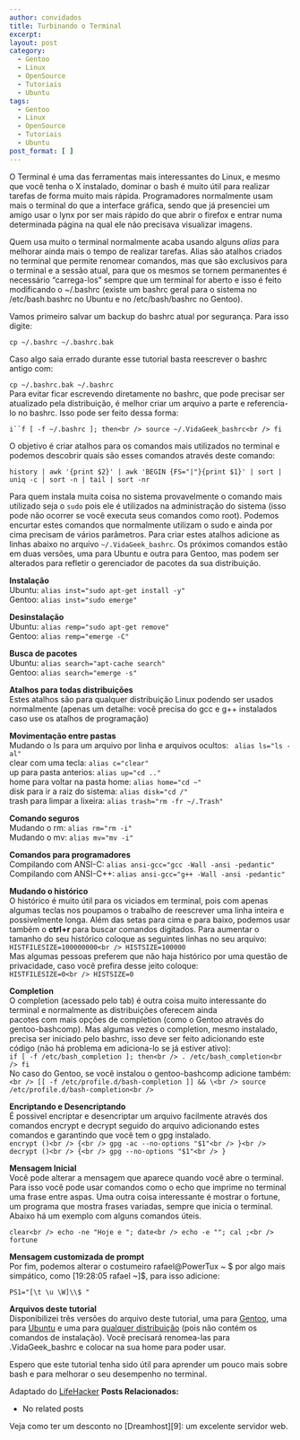 ```yaml
---
author: convidados
title: Turbinando o Terminal
excerpt:
layout: post
category:
  - Gentoo
  - Linux
  - OpenSource
  - Tutoriais
  - Ubuntu
tags:
  - Gentoo
  - Linux
  - OpenSource
  - Tutoriais
  - Ubuntu
post_format: [ ]
---
```

O Terminal é uma das ferramentas mais interessantes do Linux, e mesmo que você tenha o X instalado, dominar o bash é muito útil para realizar tarefas de forma muito mais rápida. Programadores normalmente usam mais o terminal do que a interface gráfica, sendo que já presenciei um amigo usar o lynx por ser mais rápido do que abrir o firefox e entrar numa determinada página na qual ele não precisava visualizar imagens.

Quem usa muito o terminal normalmente acaba usando alguns *alias* para melhorar ainda mais o tempo de realizar tarefas. Alias são atalhos criados no terminal que permite renomear comandos, mas que são exclusivos para o terminal e a sessão atual, para que os mesmos se tornem permanentes é necessário “carrega-los” sempre que um terminal for aberto e isso é feito modificando o ~/.bashrc (existe um bashrc geral para o sistema no /etc/bash.bashrc no Ubuntu e no /etc/bash/bashrc no Gentoo).

Vamos primeiro salvar um backup do bashrc atual por segurança. Para isso digite:

`cp ~/.bashrc ~/.bashrc.bak`

Caso algo saia errado durante esse tutorial basta reescrever o bashrc antigo com:

`cp ~/.bashrc.bak ~/.bashrc`  
Para evitar ficar escrevendo diretamente no bashrc, que pode precisar ser atualizado pela distribuição, é melhor criar um arquivo a parte e referencia-lo no bashrc. Isso pode ser feito dessa forma:

`i``f [ -f ~/.bashrc ]; then<br />
source ~/.VidaGeek_bashrc<br />
fi`

O objetivo é criar atalhos para os comandos mais utilizados no terminal e podemos descobrir quais são esses comandos através deste comando:

`history | awk '{print $2}' | awk 'BEGIN {FS="|"}{print $1}' | sort | uniq -c | sort -n | tail | sort -nr`

Para quem instala muita coisa no sistema provavelmente o comando mais utilizado seja o `sudo` pois ele é utilizados na administração do sistema (isso pode não ocorrer se você executa seus comandos como root). Podemos encurtar estes comandos que normalmente utilizam o sudo e ainda por cima precisam de vários parâmetros. Para criar estes atalhos adicione as linhas abaixo no arquivo `~/.VidaGeek_bashrc`. Os próximos comandos estão em duas versões, uma para Ubuntu e outra para Gentoo, mas podem ser alterados para refletir o gerenciador de pacotes da sua distribuição.

**Instalação**  
Ubuntu: `alias inst="sudo apt-get install -y"`  
Gentoo: `alias inst="sudo emerge"`

**Desinstalação**  
Ubuntu: `alias remp="sudo apt-get remove"`  
Gentoo: `alias remp="emerge -C"`

**Busca de pacotes**  
Ubuntu: `alias search="apt-cache search"`  
Gentoo: `alias search="emerge -s"`

**Atalhos para todas distribuições**  
Estes atalhos são para qualquer distribuição Linux podendo ser usados normalmente (apenas um detalhe: você precisa do gcc e g++ instalados caso use os atalhos de programação)

**Movimentação entre pastas**  
Mudando o ls para um arquivo por linha e arquivos ocultos: ` alias ls="ls -al"`  
clear com uma tecla: ` alias c="clear" `  
up para pasta anterios: `alias up="cd .."`  
home para voltar na pasta home: `alias home="cd ~"`  
disk para ir a raiz do sistema: `alias disk="cd /"`  
trash para limpar a lixeira: `alias trash="rm -fr ~/.Trash"`

**Comando seguros**  
Mudando o rm: `alias rm="rm -i"`  
Mudando o mv: `alias mv="mv -i" `

**Comandos para programadores**  
Compilando com ANSI-C: `alias ansi-gcc="gcc -Wall -ansi -pedantic"`  
Compilando com ANSI-C++: `alias ansi-gcc="g++ -Wall -ansi -pedantic"`

**Mudando o histórico**  
O histórico é muito útil para os viciados em terminal, pois com apenas algumas teclas nos poupamos o trabalho de reescrever uma linha inteira e possivelmente longa. Além das setas para cima e para baixo, podemos usar também o **ctrl+r** para buscar comandos digitados. Para aumentar o tamanho do seu histórico coloque as seguintes linhas no seu arquivo:  
`HISTFILESIZE=100000000<br />
HISTSIZE=100000`  
Mas algumas pessoas preferem que não haja histórico por uma questão de privacidade, caso você prefira desse jeito coloque:  
`HISTFILESIZE=0<br />
HISTSIZE=0`

**Completion**  
O completion (acessado pelo tab) é outra coisa muito interessante do terminal e normalmente as distribuições oferecem ainda  
pacotes com mais opções de completion (como o Gentoo através do gentoo-bashcomp). Mas algumas vezes o completion, mesmo instalado, precisa ser iniciado pelo bashrc, isso deve ser feito adicionando este código (não há problema em adiciona-lo se já estiver ativo):  
`if [ -f /etc/bash_completion ]; then<br />
. /etc/bash_completion<br />
fi`  
No caso do Gentoo, se você instalou o gentoo-bashcomp adicione também:`<br />
[[ -f /etc/profile.d/bash-completion ]] && \<br />
source /etc/profile.d/bash-completion<br />
`

**Encriptando e Desencriptando**  
É possivel encriptar e desencriptar um arquivo facilmente através dos comandos encrypt e decrypt seguido do arquivo adicionando estes comandos e garantindo que você tem o gpg instalado.  
`encrypt ()<br />
{<br />
gpg -ac --no-options "$1"<br />
}<br />
decrypt ()<br />
{<br />
gpg --no-options "$1"<br />
}`

**Mensagem Inicial**  
Você pode alterar a mensagem que aparece quando você abre o terminal. Para isso você pode usar comandos como o echo que imprime no terminal uma frase entre aspas. Uma outra coisa interessante é mostrar o fortune, um programa que mostra frases variadas, sempre que inicia o terminal. Abaixo há um exemplo com alguns comandos úteis.

`clear<br />
echo -ne "Hoje e "; date<br />
echo -e ""; cal ;<br />
fortune`

**Mensagem customizada de prompt**  
Por fim, podemos alterar o costumeiro rafael@PowerTux ~ $ por algo mais simpático, como [19:28:05 rafael ~]$, para isso adicione:

`PS1="[\t \u \W]\\$ "`

**Arquivos deste tutorial**  
Disponibilizei três versões do arquivo deste tutorial, uma para [Gentoo][1], uma para [Ubuntu][2] e uma para [qualquer distribuição][3] (pois não contém os comandos de instalação). Você precisará renomea-las para .VidaGeek_bashrc e colocar na sua home para poder usar.

Espero que este tutorial tenha sido útil para aprender um pouco mais sobre bash e para melhorar o seu desempenho no terminal.

Adaptado do [LifeHacker][4] 
**Posts Relacionados:** 
*   No related posts










Veja como ter um desconto no [Dreamhost][9]: um excelente servidor web.

 [1]: http://vidageek.net/public/VidaGeek_bashrc_gentoo "VidaGeek_bashrc para gentoo"
 [2]: http://vidageek.net/public/VidaGeek_bashrc_ubuntu "VidaGeek_bashrc para Ubuntu"
 [3]: http://vidageek.net/public/VidaGeek_bashrc_all "VidaGeek_bashrc para qualquer distribuição"
 [4]: http://lifehacker.com/software/how-to/turbocharge-your-terminal-274317.php "How To Life Hacker - How To: Turbocharge your terminal"





